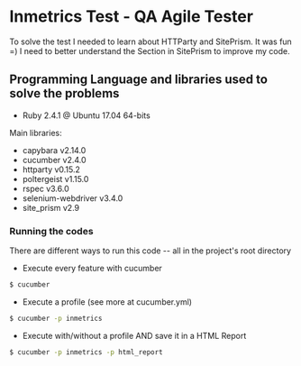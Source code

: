 # Inmetrics Test - QA Agile Tester

To solve the test I needed to learn about HTTParty and SitePrism. It was fun =)
I need to better understand the Section in SitePrism to improve my code.

## Programming Language and libraries used to solve the problems

  - Ruby 2.4.1 @ Ubuntu 17.04 64-bits

Main libraries:
  - capybara v2.14.0
  - cucumber v2.4.0
  - httparty v0.15.2
  - poltergeist v1.15.0
  - rspec v3.6.0
  - selenium-webdriver v3.4.0
  - site_prism v2.9

### Running the codes
There are different ways to run this code -- all in the project's root directory

- Execute every feature with cucumber
```sh
$ cucumber
```

- Execute a profile (see more at cucumber.yml)

```sh
$ cucumber -p inmetrics
```

- Execute with/without a profile AND save it in a HTML Report

```sh
$ cucumber -p inmetrics -p html_report
```
